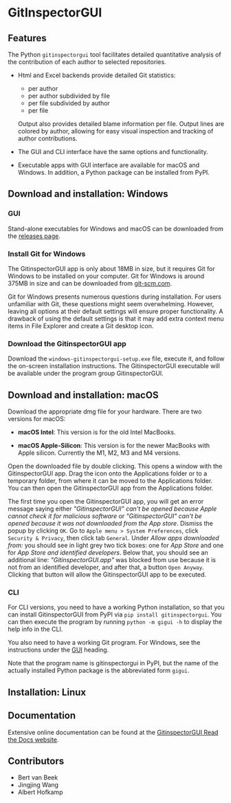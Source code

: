 # GitInspectorGUI

## Features

The Python `gitinspectorgui` tool facilitates detailed quantitative analysis
of the contribution of each author to selected repositories.

-   Html and Excel backends provide detailed Git statistics:

    -   per author
    -   per author subdivided by file
    -   per file subdivided by author
    -   per file

    Output also provides detailed blame information per file. Output lines are
    colored by author, allowing for easy visual inspection and tracking of
    author contributions.

-   The GUI and CLI interface have the same options and functionality.

-   Executable apps with GUI interface are available for macOS and Windows. In
    addition, a Python package can be installed from PyPI.

## Download and installation: Windows

### GUI

Stand-alone executables for Windows and macOS can be downloaded from the
[releases page](https://github.com/davbeek/gitinspectorgui/releases).

### Install Git for Windows

The GitinspectorGUI app is only about 18MB in size, but it requires Git for
Windows to be installed on your computer. Git for Windows is around 375MB in
size and can be downloaded from
[git-scm.com](https://git-scm.com/downloads/win).

Git for Windows presents numerous questions during installation. For users
unfamiliar with Git, these questions might seem overwhelming. However, leaving
all options at their default settings will ensure proper functionality. A
drawback of using the default settings is that it may add extra context menu
items in File Explorer and create a Git desktop icon.

### Download the GitinspectorGUI app

Download the `windows-gitinspectorgui-setup.exe` file, execute it, and follow the
on-screen installation instructions. The GitinspectorGUI executable will be
available under the program group GitinspectorGUI.

## Download and installation: macOS

Download the appropriate dmg file for your hardware. There are two versions for macOS:

-   **macOS Intel**: This version is for the old Intel MacBooks.

-   **macOS Apple-Silicon**: This version is for the newer MacBooks with Apple
    silicon. Currently the M1, M2, M3 and M4 versions.

Open the downloaded file by double clicking. This opens a window with the
GitinspectorGUI app. Drag the icon onto the Applications folder or to a
temporary folder, from where it can be moved to the Applications folder. You can
then open the GitinspectorGUI app from the Applications folder.

The first time you open the GitinspectorGUI app, you will get an error message
saying either _"GitinspectorGUI" can't be opened because Apple cannot check it
for malicious software_ or _"GitinspectorGUI" can't be opened because it was not
downloaded from the App store_. Dismiss the popup by clicking `OK`. Go to `Apple
menu > System Preferences`, click `Security & Privacy`, then click tab
`General`. Under _Allow apps downloaded from:_ you should see in light grey two
tick boxes: one for _App Store_ and one for _App Store and identified
developers_. Below that, you should see an additional line:
_"GitinspectorGUI.app"_ was blocked from use because it is not from an
identified developer, and after that, a button `Open Anyway`. Clicking that
button will allow the GitinspectorGUI app to be executed.

### CLI

For CLI versions, you need to have a working Python installation, so that you
can install GitinspectorGUI from PyPI via `pip install gitinspectorgui`. You can
then execute the program by running `python -m gigui -h` to display the help
info in the CLI.

You also need to have a working Git program. For Windows, see the instructions
under the [GUI](#gui) heading.

Note that the program name is gitinspectorgui in PyPI, but the
name of the actually installed Python package is the abbreviated form `gigui`.

## Installation: Linux

## Documentation

Extensive online documentation can be found at the [GitinspectorGUI Read the
Docs website](https://gitinspectorgui.readthedocs.io/en/latest/index.html).

## Contributors

-   Bert van Beek
-   Jingjing Wang
-   Albert Hofkamp
